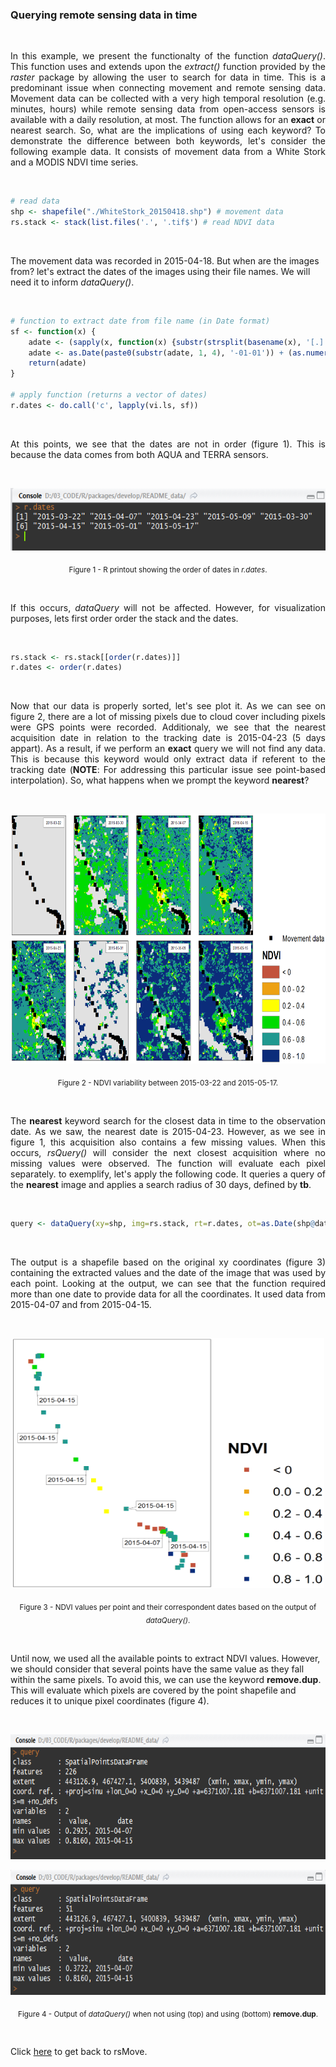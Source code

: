 ### Querying remote sensing data in time

<br>

<p align="justify">
In this example, we present the functionalty of the function <i>dataQuery()</i>. This function uses and extends upon the <i>extract()</i> function provided by the <i>raster</i> package by allowing the user to search for data in time. This is a predominant issue when connecting movement and remote sensing data. Movement data can be collected with a very high temporal resolution (e.g. minutes, hours) while remote sensing data from open-access sensors is available with a daily resolution, at most. The function allows for an <b>exact</b> or </b>nearest</b> search. So, what are the implications of using each keyword? To demonstrate the difference between both keywords, let's consider the following example data. It consists of movement data from a White Stork and a MODIS NDVI time series.
</p> 

<br>

```R
# read data
shp <- shapefile("./WhiteStork_20150418.shp") # movement data
rs.stack <- stack(list.files('.', '.tif$') # read NDVI data
```

<br>

The movement data was recorded in 2015-04-18. But when are the images from? let's extract the dates of the images using their file names. We will need it to inform <i>dataQuery()</i>.

<br>

```R
# function to extract date from file name (in Date format)
sf <- function(x) {
    adate <- (sapply(x, function(x) {substr(strsplit(basename(x), '[.]')[[1]][2], 2, 9)})) # aq. date (1)
    adate <- as.Date(paste0(substr(adate, 1, 4), '-01-01')) + (as.numeric(substr(adate, 5, 8))-1) # aq. date (2)
    return(adate)
}

# apply function (returns a vector of dates)
r.dates <- do.call('c', lapply(vi.ls, sf))
```

<br>

<p align="justify">
At this points, we see that the dates are not in order (figure 1). This is because the data comes from both AQUA and TERRA sensors.
</p>

<br>

<p align="center"><img width="605" height="100" src="https://github.com/RRemelgado/README_data/blob/master/rsMove/Figure-2_example-4.png"></p>

<p align="center"><sub>Figure 1 - R printout showing the order of dates in <i>r.dates</i>.</sub></p>

<br>

<p align="justify">
If this occurs, <i>dataQuery</i> will not be affected. However, for visualization purposes, lets first order order the stack and the dates.
</p> 

<br>

```R
rs.stack <- rs.stack[[order(r.dates)]]
r.dates <- order(r.dates)
```

<br>

<p align="justify">
Now that our data is properly sorted, let's see plot it. As we can see on figure 2, there are a lot of missing pixels due to cloud cover including pixels were GPS points were recorded. Additionaly, we see that the nearest acquisition date in relation to the tracking date is 2015-04-23 (5 days appart). As a result, if we perform an <b>exact</b> query we will not find any data. This is because this keyword would only extract data if referent to the tracking date (<b>NOTE</b>: For addressing this particular issue see point-based interpolation). So, what happens when we prompt the keyword <b>nearest</b>?
</p> 

<br>

<p align="center"><img width="800" height="400" src="https://github.com/RRemelgado/README_data/blob/master/rsMove/Figure-1_Example-4.png"></p>

<p align="center"><sub>Figure 2 - NDVI variability between 2015-03-22 and 2015-05-17.</sub></p>

<br>

<p align="justify">
The <b>nearest</b> keyword search for the closest data in time to the observation date. As we saw, the nearest date is 2015-04-23. However, as we see in figure 1, this acquisition also contains a few missing values. When this occurs, <i>rsQuery()</i> will consider the next closest acquisition where no missing values were observed. The function will evaluate each pixel separately. to exemplify, let's apply the following code. It queries a query of the <b>nearest</b> image and applies a search radius of 30 days, defined by <b>tb</b>.
</p> 

<br>

```R
query <- dataQuery(xy=shp, img=rs.stack, rt=r.dates, ot=as.Date(shp@data$timestamp), tb=30, type='nearest)
```

<br>

<p align="justify">
The output is a shapefile based on the original xy coordinates (figure 3) containing the extracted values and the date of the image that was used by each point. Looking at the output, we can see that the function required more than one date to provide data for all the coordinates. It used data from 2015-04-07 and from 2015-04-15.
</p> 

<br>

<p align="center"><img width="500" height="400" src="https://github.com/RRemelgado/README_data/blob/master/rsMove/Figure-5_example-4.png"></p>

<p align="center"><sub>Figure 3 - NDVI values per point and their correspondent dates based on the output of <i>dataQuery()</i>.</sub></p>

<br>

Until now, we used all the available points to extract NDVI values. However, we should consider that several points have the same value as they fall within the same pixels. To avoid this, we can use the keyword <b>remove.dup</b>. This will evaluate which pixels are covered by the point shapefile and reduces it to unique pixel coordinates (figure 4).

<br>

<p align="center"><img width="800" height="200" src="https://github.com/RRemelgado/README_data/blob/master/rsMove/Figure-3_example-4.png"></p>

<p align="center"><img width="800" height="200" src="https://github.com/RRemelgado/README_data/blob/master/rsMove/Figure-4_example-4.png"></p>

<p align="center"><sub>Figure 4 - Output of <i>dataQuery()</i> when not using (top) and using (bottom) <b>remove.dup</b>.</sub></p>

<br>

Click  <a href="https://github.com/RRemelgado/rsMove/">here</a> to get back to rsMove.

<br>
